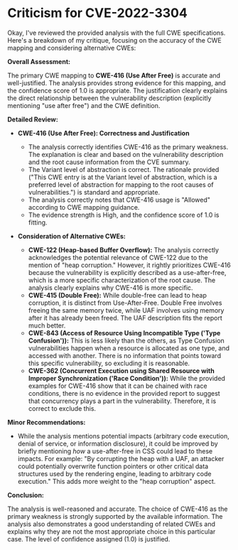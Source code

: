 # Criticism for CVE-2022-3304

Okay, I've reviewed the provided analysis with the full CWE specifications. Here's a breakdown of my critique, focusing on the accuracy of the CWE mapping and considering alternative CWEs:

**Overall Assessment:**

The primary CWE mapping to **CWE-416 (Use After Free)** is accurate and well-justified. The analysis provides strong evidence for this mapping, and the confidence score of 1.0 is appropriate. The justification clearly explains the direct relationship between the vulnerability description (explicitly mentioning "use after free") and the CWE definition.

**Detailed Review:**

*   **CWE-416 (Use After Free): Correctness and Justification**
    *   The analysis correctly identifies CWE-416 as the primary weakness. The explanation is clear and based on the vulnerability description and the root cause information from the CVE summary.
    *   The Variant level of abstraction is correct. The rationale provided ("This CWE entry is at the Variant level of abstraction, which is a preferred level of abstraction for mapping to the root causes of vulnerabilities.") is standard and appropriate.
    *   The analysis correctly notes that CWE-416 usage is "Allowed" according to CWE mapping guidance.
    *   The evidence strength is High, and the confidence score of 1.0 is fitting.

*   **Consideration of Alternative CWEs:**
    *   **CWE-122 (Heap-based Buffer Overflow):** The analysis correctly acknowledges the potential relevance of CWE-122 due to the mention of "heap corruption." However, it rightly prioritizes CWE-416 because the vulnerability is explicitly described as a use-after-free, which is a more specific characterization of the root cause. The analysis clearly explains why CWE-416 is more specific.
    *   **CWE-415 (Double Free):** While double-free can lead to heap corruption, it is distinct from Use-After-Free. Double Free involves freeing the same memory twice, while UAF involves using memory after it has already been freed. The UAF description fits the report much better.
    *   **CWE-843 (Access of Resource Using Incompatible Type ('Type Confusion')):** This is less likely than the others, as Type Confusion vulnerabilities happen when a resource is allocated as one type, and accessed with another. There is no information that points toward this specific vulnerability, so excluding it is reasonable.
    *   **CWE-362 (Concurrent Execution using Shared Resource with Improper Synchronization ('Race Condition')):** While the provided examples for CWE-416 show that it can be chained with race conditions, there is no evidence in the provided report to suggest that concurrency plays a part in the vulnerability. Therefore, it is correct to exclude this.

**Minor Recommendations:**

*   While the analysis mentions potential impacts (arbitrary code execution, denial of service, or information disclosure), it could be improved by briefly mentioning *how* a use-after-free in CSS could lead to these impacts. For example: "By corrupting the heap with a UAF, an attacker could potentially overwrite function pointers or other critical data structures used by the rendering engine, leading to arbitrary code execution." This adds more weight to the "heap corruption" aspect.

**Conclusion:**

The analysis is well-reasoned and accurate. The choice of CWE-416 as the primary weakness is strongly supported by the available information. The analysis also demonstrates a good understanding of related CWEs and explains why they are not the most appropriate choice in this particular case. The level of confidence assigned (1.0) is justified.